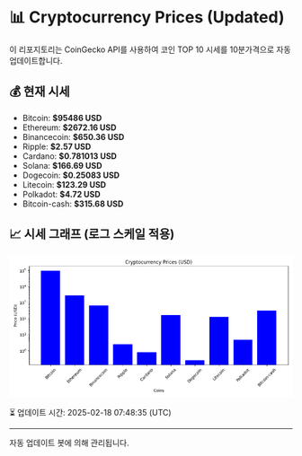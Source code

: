 
# 📊 Cryptocurrency Prices (Updated)

이 리포지토리는 CoinGecko API를 사용하여 코인 TOP 10 시세를 10분가격으로 자동 업데이트합니다.

## 💰 현재 시세
- Bitcoin: **$95486 USD**
- Ethereum: **$2672.16 USD**
- Binancecoin: **$650.36 USD**
- Ripple: **$2.57 USD**
- Cardano: **$0.781013 USD**
- Solana: **$166.69 USD**
- Dogecoin: **$0.25083 USD**
- Litecoin: **$123.29 USD**
- Polkadot: **$4.72 USD**
- Bitcoin-cash: **$315.68 USD**

## 📈 시세 그래프 (로그 스케일 적용)
![Crypto Prices](crypto_prices.png)

⏳ 업데이트 시간: 2025-02-18 07:48:35 (UTC)

---
자동 업데이트 봇에 의해 관리됩니다.
